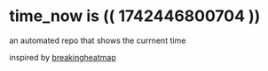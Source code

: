 # time_now is (( 1742446800704 ))

an automated repo that shows the currnent time

inspired by [breakingheatmap](https://github.com/breakingheatmap/breakingheatmap)